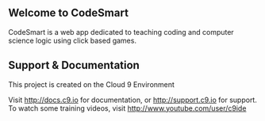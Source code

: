 ## Welcome to CodeSmart

CodeSmart is a web app dedicated to teaching coding and computer science logic using click based games.

## Support & Documentation

This project is created on the Cloud 9 Environment

Visit http://docs.c9.io for documentation, or http://support.c9.io for support.
To watch some training videos, visit http://www.youtube.com/user/c9ide

